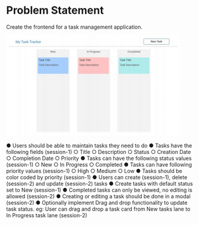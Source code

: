 # Problem Statement

Create the frontend for a task management application.

![](./res/kanban.png)

● Users should be able to maintain tasks they need to do 
● Tasks have the following fields  (session-1)
    ○ Title 
    ○ Description 
    ○ Status 
    ○ Creation Date 
    ○ Completion Date 
    ○ Priority
● Tasks can have the following status values (session-1)
    ○ New 
    ○ In Progress 
    ○ Completed 
● Tasks can have following priority values (session-1)
    ○ High 
    ○ Medium 
    ○ Low 
● Tasks should be color coded by priority (session-1)
● Users can create (session-1), delete (session-2) and update (session-2) tasks 
● Create tasks with default status set to New (session-1)
● Completed tasks can only be viewed, no editing is allowed (session-2)
● Creating or editing a task should be done in a modal (session-2)
● Optionally implement Drag and drop functionality to update task status. eg: User can drag and drop a task card from New tasks lane to In Progress task lane (session-2)
